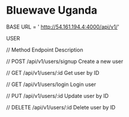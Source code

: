 # Bluewave Uganda

BASE URL = ' http://54.161.194.4:4000/api/v1/'

USER


// Method   Endpoint    Description

// POST /api/v1/users/signup    Create a new user

// GET  /api/v1/users/:id   Get user by ID

// GET /api/v1/users/login  Login user

// PUT  /api/v1/users/:id   Update user by ID

// DELETE   /api/v1/users/:id   Delete user by ID
